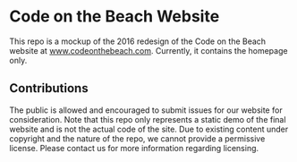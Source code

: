 # Code on the Beach Website
This repo is a mockup of the 2016 redesign of the Code on the Beach website at www.codeonthebeach.com. Currently, it contains the homepage only. 

## Contributions
The public is allowed and encouraged to submit issues for our website for consideration. Note that this repo only
represents a static demo of the final website and is not the actual code of the site. Due to existing content under copyright and the nature of the repo, we cannot provide a permissive license. Please contact us for more information regarding licensing.
